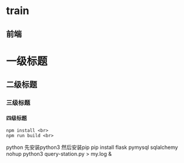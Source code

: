 train
=
前端
-
# 一级标题
## 二级标题
### 三级标题
#### 四级标题
	npm install <br>
	npm run build <br>
python
	先安装python3
	然后安装pip
	pip install flask pymysql sqlalchemy
	nohup python3 query-station.py > my.log &
